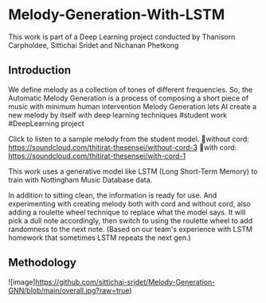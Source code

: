 # Melody-Generation-With-LSTM
This work is part of a Deep Learning project conducted by Thanisorn Carpholdee, Sittichai Sridet and Nichanan Phetkong

## Introduction
We define melody as a collection of tones of different frequencies. So, the Automatic Melody Generation is a process of composing a short piece of music with minimum human intervention
Melody Generation lets AI create a new melody by itself with deep learning techniques #student work #DeepLearning project

Click to listen to a sample melody from the student model.
🎵without cord: https://soundcloud.com/thitirat-thesensei/without-cord-3
🎵with cord: https://soundcloud.com/thitirat-thesensei/with-cord-1

This work uses a generative model like LSTM (Long Short-Term Memory) to train with Nottingham Music Database data.

In addition to sitting clean, the information is ready for use. And experimenting with creating melody both with cord and without cord,
 also adding a roulette wheel technique to replace what the model says. It will pick a dull note accordingly, 
then switch to using the roulette wheel to add randomness to the next note. 
(Based on our team's experience with LSTM homework that sometimes LSTM repeats the next gen.)

## Methodology
![image]https://github.com/sittichai-sridet/Melody-Generation-GNN/blob/main/overall.jpg?raw=true)
